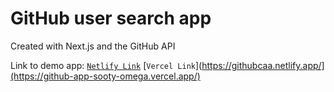 # GitHub user search app

Created with Next.js and the GitHub API

Link to demo app:
[`Netlify Link`](https://githubcaa.netlify.app/)
[`Vercel Link`](https://githubcaa.netlify.app/](https://github-app-sooty-omega.vercel.app/)

